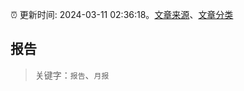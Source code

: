 :alarm_clock: 更新时间: 2024-03-11 02:36:18。[文章来源](/README.md)、[文章分类](/TAGS.md)

## 报告


> 关键字：`报告`、`月报`



